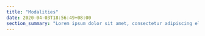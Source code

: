```yaml
---
title: "Modalities"
date: 2020-04-03T18:56:49+08:00
section_summary: "Lorem ipsum dolor sit amet, consectetur adipiscing elit. Aliquam posuere sit amet metus id auctor. Duis eget ante nisl. Aenean auctor purus eget finibus consequat. Sed a urna urna. Aliquam pharetra, risus sed egestas mattis, purus risus accumsan nisl, quis molestie ligula augue eget tellus. Vivamus ut massa congue, suscipit magna sed, volutpat metus. Curabitur venenatis felis sit amet quam consequat, eu fringilla est finibus. Duis at leo a nisl dictum laoreet id sit amet elit. Ut pellentesque dui ut eleifend dictum. Morbi sed maximus ligula. Nullam auctor luctus urna, a consectetur ante convallis eu. Morbi ut orci felis. Curabitur eu sagittis nunc. Etiam quis ipsum at justo finibus fermentum gravida non massa. Vivamus mattis, eros a iaculis ornare, ex lectus gravida odio, a euismod arcu dui ut sem."
---
```


